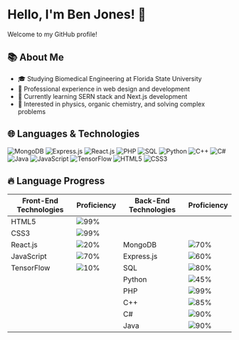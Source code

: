 # Hello, I'm Ben Jones! 👋

Welcome to my GitHub profile!

## 📚 About Me

- 🎓 Studying Biomedical Engineering at Florida State University
- 💼 Professional experience in web design and development
- 🌱 Currently learning SERN stack and Next.js development
- 👀 Interested in physics, organic chemistry, and solving complex problems

## 🌐 Languages & Technologies

![MongoDB](https://img.shields.io/badge/MongoDB-%234ea94b.svg?&style=for-the-badge&logo=mongodb&logoColor=white)
![Express.js](https://img.shields.io/badge/Express.js-000000?style=for-the-badge&logo=express&logoColor=white)
![React.js](https://img.shields.io/badge/React.js-20232a.svg?&style=for-the-badge&logo=react&logoColor=%2361DAFB)
![PHP](https://img.shields.io/badge/PHP-777BB4?style=for-the-badge&logo=php&logoColor=white)
![SQL](https://img.shields.io/badge/SQL-4479A1?style=for-the-badge&logo=amazon-dynamodb&logoColor=white)
![Python](https://img.shields.io/badge/Python-3776AB?style=for-the-badge&logo=python&logoColor=white)
![C++](https://img.shields.io/badge/C++-00599C?style=for-the-badge&logo=cplusplus&logoColor=white)
![C#](https://img.shields.io/badge/C%23-239120?style=for-the-badge&logo=csharp&logoColor=white)
![Java](https://img.shields.io/badge/Java-E34F26?style=for-the-badge&logo=java&logoColor=white)
![JavaScript](https://img.shields.io/badge/JavaScript-F7DF1E?style=for-the-badge&logo=javascript&logoColor=black)
![TensorFlow](https://img.shields.io/badge/TensorFlow-FF6F00?style=for-the-badge&logo=tensorflow&logoColor=white)
![HTML5](https://img.shields.io/badge/HTML5-E34F26.svg?&style=for-the-badge&logo=html5&logoColor=white)
![CSS3](https://img.shields.io/badge/CSS3-1572B6.svg?&style=for-the-badge&logo=css3&logoColor=white)




## 🔥 Language Progress
| Front-End Technologies | Proficiency | Back-End Technologies | Proficiency |
|------------------------|-------------|-----------------------|-------------|
| HTML5                  | ![99%](https://progress-bar.dev/99) |             |
| CSS3                   | ![99%](https://progress-bar.dev/99) |             |
| React.js               | ![20%](https://progress-bar.dev/20) | MongoDB             | ![70%](https://progress-bar.dev/70) |
| JavaScript             | ![70%](https://progress-bar.dev/70) | Express.js          | ![60%](https://progress-bar.dev/60) |
| TensorFlow             | ![10%](https://progress-bar.dev/10) | SQL                 | ![80%](https://progress-bar.dev/80) |
|                        |             | Python               | ![45%](https://progress-bar.dev/45) |
|                        |             | PHP                  | ![99%](https://progress-bar.dev/99) |
|                        |             | C++                  | ![85%](https://progress-bar.dev/85) |
|                        |             | C#                   | ![90%](https://progress-bar.dev/90) |
|                        |             | Java                 | ![90%](https://progress-bar.dev/90) |



